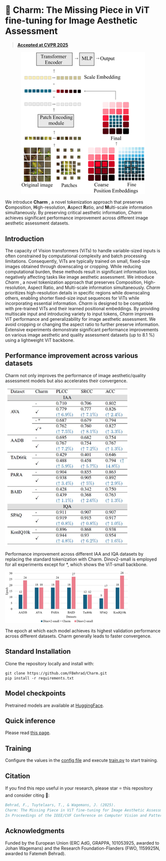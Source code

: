 # 💫 Charm: The Missing Piece in ViT fine-tuning for Image Aesthetic Assessment

> [**Accepted at CVPR 2025**](https://cvpr.thecvf.com/virtual/2025/poster/34423)<br>

<div align="center">
<a href="https://github.com/FBehrad/Charm">
    <img src="https://github.com/FBehrad/Charm/blob/main/MainFigure_new.jpg?raw=true" alt="Overall framework" width="400"/>
</a>
</div>


We introduce **Charm** , a novel tokenization approach that preserves **C**omposition, **H**igh-resolution,
**A**spect **R**atio, and **M**ulti-scale information simultaneously. By preserving critical aesthetic information, <em> Charm </em> achieves significant performance improvement across different image aesthetic assessment datasets.


## Introduction

The capacity of Vision transformers (ViTs) to handle variable-sized inputs is often constrained by computational
complexity and batch processing limitations. Consequently, ViTs are typically trained on small, fixed-size images obtained through downscaling or cropping. While reducing
computational burden, these methods result in significant information loss, negatively affecting tasks like image aesthetic assessment. We introduce <em> Charm </em> , a novel tokenization approach that preserves Composition, High-resolution,
Aspect Ratio, and Multi-scale information simultaneously. <em> Charm </em>  prioritizes high-resolution details in specific regions
while downscaling others, enabling shorter fixed-size input sequences for ViTs while incorporating essential information. <em> Charm </em>  is designed to be compatible with pre-trained
ViTs and their learned positional embeddings. By providing multiscale input and introducing variety to input tokens,
<em> Charm </em>  improves ViT performance and generalizability for image aesthetic assessment. We avoid cropping or changing
the aspect ratio to further preserve information. Extensive experiments demonstrate significant performance improvements on various image aesthetic and quality assessment
datasets (up to 8.1 %) using a lightweight ViT backbone. 


## Performance improvement across various datasets
Charm not only improves the performance of image aesthetic/quality assessment models but also accelerates their convergence.

<img src=Figures/table1.jpg width="400" />

Performance improvement across different IAA and
IQA datasets by replacing the standard tokenization with Charm.
Dinov2-small is employed for all experiments except for *, which
shows the ViT-small backbone.

<img src=Figures/convergence.jpg width="400" />

The epoch at which each model achieves its highest
validation performance across different datasets. Charm generally
leads to faster convergence. 


## Standard Installation

Clone the repository locally and install with:

```setup
git clone https://github.com/FBehrad/Charm.git
pip install -r requirements.txt
```

## Model checkpoints
Pretrained models are available at [HuggingFace](https://huggingface.co/FatemehBehrad/Charm).


## Quick inference
Please read [this page](ReadMe_Inference.md).


## Training 
Configure the values in the [config file](config.yaml) and execute [train.py](train.py) to start training.

## Citation
If you find this repo useful in your research, please star ⭐ this repository and consider citing 📝:

```bibtex
Behrad, F., Tuytelaars, T., & Wagemans, J. (2025). 
Charm: The Missing Piece in ViT fine-tuning for Image Aesthetic Assessment. 
In Proceedings of the IEEE/CVF Conference on Computer Vision and Pattern Recognition.
```

## Acknowledgments
Funded by the European Union (ERC AdG, GRAPPA, 101053925, awarded to Johan Wagemans) and 
the Research Foundation-Flanders (FWO, 1159925N, awarded to Fatemeh Behrad).
